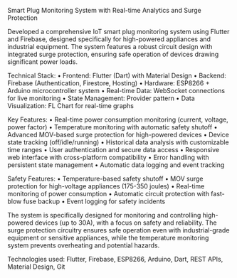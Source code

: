 Smart Plug Monitoring System with Real-time Analytics and Surge Protection

Developed a comprehensive IoT smart plug monitoring system using Flutter and Firebase, designed specifically for high-powered appliances and industrial equipment. The system features a robust circuit design with integrated surge protection, ensuring safe operation of devices drawing significant power loads.

Technical Stack:
• Frontend: Flutter (Dart) with Material Design
• Backend: Firebase (Authentication, Firestore, Hosting)
• Hardware: ESP8266 + Arduino microcontroller system
• Real-time Data: WebSocket connections for live monitoring
• State Management: Provider pattern
• Data Visualization: FL Chart for real-time graphs

Key Features:
• Real-time power consumption monitoring (current, voltage, power factor)
• Temperature monitoring with automatic safety shutoff
• Advanced MOV-based surge protection for high-powered devices
• Device state tracking (off/idle/running)
• Historical data analysis with customizable time ranges
• User authentication and secure data access
• Responsive web interface with cross-platform compatibility
• Error handling with persistent state management
• Automatic data logging and event tracking

Safety Features:
• Temperature-based safety shutoff
• MOV surge protection for high-voltage appliances (175-350 joules)
• Real-time monitoring of power consumption
• Automatic circuit protection with fast-blow fuse backup
• Event logging for safety incidents

The system is specifically designed for monitoring and controlling high-powered devices (up to 30A), with a focus on safety and reliability. The surge protection circuitry ensures safe operation even with industrial-grade equipment or sensitive appliances, while the temperature monitoring system prevents overheating and potential hazards.

Technologies used: Flutter, Firebase, ESP8266, Arduino, Dart, REST APIs, Material Design, Git 
